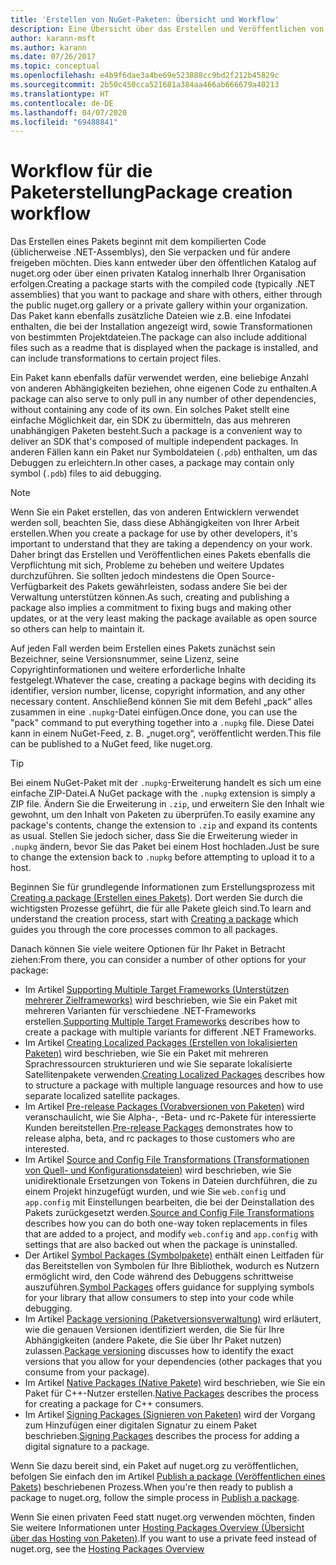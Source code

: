 ```yaml
---
title: 'Erstellen von NuGet-Paketen: Übersicht und Workflow'
description: Eine Übersicht über das Erstellen und Veröffentlichen von NuGet-Paketen, die Links zu anderen spezifischen Teilen des Prozesses enthält.
author: karann-msft
ms.author: karann
ms.date: 07/26/2017
ms.topic: conceptual
ms.openlocfilehash: e4b9f6dae3a4be69e523888cc9bd2f212b45829c
ms.sourcegitcommit: 2b50c450cca521681a384aa466ab666679a40213
ms.translationtype: HT
ms.contentlocale: de-DE
ms.lasthandoff: 04/07/2020
ms.locfileid: "69488841"
---
```

# <a name="package-creation-workflow"></a><span data-ttu-id="b32db-103">Workflow für die Paketerstellung</span><span class="sxs-lookup"><span data-stu-id="b32db-103">Package creation workflow</span></span>

<span data-ttu-id="b32db-104">Das Erstellen eines Pakets beginnt mit dem kompilierten Code (üblicherweise .NET-Assemblys), den Sie verpacken und für andere freigeben möchten. Dies kann entweder über den öffentlichen Katalog auf nuget.org oder über einen privaten Katalog innerhalb Ihrer Organisation erfolgen.</span><span class="sxs-lookup"><span data-stu-id="b32db-104">Creating a package starts with the compiled code (typically .NET assemblies) that you want to package and share with others, either through the public nuget.org gallery or a private gallery within your organization.</span></span> <span data-ttu-id="b32db-105">Das Paket kann ebenfalls zusätzliche Dateien wie z.B. eine Infodatei enthalten, die bei der Installation angezeigt wird, sowie Transformationen von bestimmten Projektdateien.</span><span class="sxs-lookup"><span data-stu-id="b32db-105">The package can also include additional files such as a readme that is displayed when the package is installed, and can include transformations to certain project files.</span></span>

<span data-ttu-id="b32db-106">Ein Paket kann ebenfalls dafür verwendet werden, eine beliebige Anzahl von anderen Abhängigkeiten beziehen, ohne eigenen Code zu enthalten.</span><span class="sxs-lookup"><span data-stu-id="b32db-106">A package can also serve to only pull in any number of other dependencies, without containing any code of its own.</span></span> <span data-ttu-id="b32db-107">Ein solches Paket stellt eine einfache Möglichkeit dar, ein SDK zu übermitteln, das aus mehreren unabhängigen Paketen besteht.</span><span class="sxs-lookup"><span data-stu-id="b32db-107">Such a package is a convenient way to deliver an SDK that's composed of multiple independent packages.</span></span> <span data-ttu-id="b32db-108">In anderen Fällen kann ein Paket nur Symboldateien (`.pdb`) enthalten, um das Debuggen zu erleichtern.</span><span class="sxs-lookup"><span data-stu-id="b32db-108">In other cases, a package may contain only symbol (`.pdb`) files to aid debugging.</span></span>

> [!Note]
> <span data-ttu-id="b32db-109">Wenn Sie ein Paket erstellen, das von anderen Entwicklern verwendet werden soll, beachten Sie, dass diese Abhängigkeiten von Ihrer Arbeit erstellen.</span><span class="sxs-lookup"><span data-stu-id="b32db-109">When you create a package for use by other developers, it's important to understand that they are taking a dependency on your work.</span></span> <span data-ttu-id="b32db-110">Daher bringt das Erstellen und Veröffentlichen eines Pakets ebenfalls die Verpflichtung mit sich, Probleme zu beheben und weitere Updates durchzuführen. Sie sollten jedoch mindestens die Open Source-Verfügbarkeit des Pakets gewährleisten, sodass andere Sie bei der Verwaltung unterstützen können.</span><span class="sxs-lookup"><span data-stu-id="b32db-110">As such, creating and publishing a package also implies a commitment to fixing bugs and making other updates, or at the very least making the package available as open source so others can help to maintain it.</span></span>

<span data-ttu-id="b32db-111">Auf jeden Fall werden beim Erstellen eines Pakets zunächst sein Bezeichner, seine Versionsnummer, seine Lizenz, seine Copyrightinformationen und weitere erforderliche Inhalte festgelegt.</span><span class="sxs-lookup"><span data-stu-id="b32db-111">Whatever the case, creating a package begins with deciding its identifier, version number, license, copyright information, and any other necessary content.</span></span> <span data-ttu-id="b32db-112">Anschließend können Sie mit dem Befehl „pack“ alles zusammen in eine `.nupkg`-Datei einfügen.</span><span class="sxs-lookup"><span data-stu-id="b32db-112">Once done, you can use the "pack" command to put everything together into a `.nupkg` file.</span></span> <span data-ttu-id="b32db-113">Diese Datei kann in einem NuGet-Feed, z. B. „nuget.org“, veröffentlicht werden.</span><span class="sxs-lookup"><span data-stu-id="b32db-113">This file can be published to a NuGet feed, like nuget.org.</span></span>

> [!Tip]
> <span data-ttu-id="b32db-114">Bei einem NuGet-Paket mit der `.nupkg`-Erweiterung handelt es sich um eine einfache ZIP-Datei.</span><span class="sxs-lookup"><span data-stu-id="b32db-114">A NuGet package with the `.nupkg` extension is simply a ZIP file.</span></span> <span data-ttu-id="b32db-115">Ändern Sie die Erweiterung in `.zip`, und erweitern Sie den Inhalt wie gewohnt, um den Inhalt von Paketen zu überprüfen.</span><span class="sxs-lookup"><span data-stu-id="b32db-115">To easily examine any package's contents, change the extension to `.zip` and expand its contents as usual.</span></span> <span data-ttu-id="b32db-116">Stellen Sie jedoch sicher, dass Sie die Erweiterung wieder in `.nupkg` ändern, bevor Sie das Paket bei einem Host hochladen.</span><span class="sxs-lookup"><span data-stu-id="b32db-116">Just be sure to change the extension back to `.nupkg` before attempting to upload it to a host.</span></span>

<span data-ttu-id="b32db-117">Beginnen Sie für grundlegende Informationen zum Erstellungsprozess mit [Creating a package (Erstellen eines Pakets)](../create-packages/creating-a-package.md). Dort werden Sie durch die wichtigsten Prozesse geführt, die für alle Pakete gleich sind.</span><span class="sxs-lookup"><span data-stu-id="b32db-117">To learn and understand the creation process, start with [Creating a package](../create-packages/creating-a-package.md) which guides you through the core processes common to all packages.</span></span>

<span data-ttu-id="b32db-118">Danach können Sie viele weitere Optionen für Ihr Paket in Betracht ziehen:</span><span class="sxs-lookup"><span data-stu-id="b32db-118">From there, you can consider a number of other options for your package:</span></span>

- <span data-ttu-id="b32db-119">Im Artikel [Supporting Multiple Target Frameworks (Unterstützen mehrerer Zielframeworks)](../create-packages/supporting-multiple-target-frameworks.md) wird beschrieben, wie Sie ein Paket mit mehreren Varianten für verschiedene .NET-Frameworks erstellen.</span><span class="sxs-lookup"><span data-stu-id="b32db-119">[Supporting Multiple Target Frameworks](../create-packages/supporting-multiple-target-frameworks.md) describes how to create a package with multiple variants for different .NET Frameworks.</span></span>
- <span data-ttu-id="b32db-120">Im Artikel [Creating Localized Packages (Erstellen von lokalisierten Paketen)](../create-packages/creating-localized-packages.md) wird beschrieben, wie Sie ein Paket mit mehreren Sprachressourcen strukturieren und wie Sie separate lokalisierte Satellitenpakete verwenden.</span><span class="sxs-lookup"><span data-stu-id="b32db-120">[Creating Localized Packages](../create-packages/creating-localized-packages.md) describes how to structure a package with multiple language resources and how to use separate localized satellite packages.</span></span>
- <span data-ttu-id="b32db-121">Im Artikel [Pre-release Packages (Vorabversionen von Paketen)](../create-packages/prerelease-packages.md) wird veranschaulicht, wie Sie Alpha-, -Beta- und rc-Pakete für interessierte Kunden bereitstellen.</span><span class="sxs-lookup"><span data-stu-id="b32db-121">[Pre-release Packages](../create-packages/prerelease-packages.md) demonstrates how to release alpha, beta, and rc packages to those customers who are interested.</span></span>
- <span data-ttu-id="b32db-122">Im Artikel [Source and Config File Transformations (Transformationen von Quell- und Konfigurationsdateien)](../create-packages/source-and-config-file-transformations.md) wird beschrieben, wie Sie unidirektionale Ersetzungen von Tokens in Dateien durchführen, die zu einem Projekt hinzugefügt wurden, und wie Sie `web.config` und `app.config` mit Einstellungen bearbeiten, die bei der Deinstallation des Pakets zurückgesetzt werden.</span><span class="sxs-lookup"><span data-stu-id="b32db-122">[Source and Config File Transformations](../create-packages/source-and-config-file-transformations.md) describes how you can do both one-way token replacements in files that are added to a project, and modify `web.config` and `app.config` with settings that are also backed out when the package is uninstalled.</span></span>
- <span data-ttu-id="b32db-123">Der Artikel [Symbol Packages (Symbolpakete)](../create-packages/symbol-packages-snupkg.md) enthält einen Leitfaden für das Bereitstellen von Symbolen für Ihre Bibliothek, wodurch es Nutzern ermöglicht wird, den Code während des Debuggens schrittweise auszuführen.</span><span class="sxs-lookup"><span data-stu-id="b32db-123">[Symbol Packages](../create-packages/symbol-packages-snupkg.md) offers guidance for supplying symbols for your library that allow consumers to step into your code while debugging.</span></span>
- <span data-ttu-id="b32db-124">Im Artikel [Package versioning (Paketversionsverwaltung)](../concepts/package-versioning.md) wird erläutert, wie die genauen Versionen identifiziert werden, die Sie für Ihre Abhängigkeiten (andere Pakete, die Sie über Ihr Paket nutzen) zulassen.</span><span class="sxs-lookup"><span data-stu-id="b32db-124">[Package versioning](../concepts/package-versioning.md) discusses how to identify the exact versions that you allow for your dependencies (other packages that you consume from your package).</span></span>
- <span data-ttu-id="b32db-125">Im Artikel [Native Packages (Native Pakete)](../guides/native-packages.md) wird beschrieben, wie Sie ein Paket für C++-Nutzer erstellen.</span><span class="sxs-lookup"><span data-stu-id="b32db-125">[Native Packages](../guides/native-packages.md) describes the process for creating a package for C++ consumers.</span></span>
- <span data-ttu-id="b32db-126">Im Artikel [Signing Packages (Signieren von Paketen)](../create-packages/sign-a-package.md) wird der Vorgang zum Hinzufügen einer digitalen Signatur zu einem Paket beschrieben.</span><span class="sxs-lookup"><span data-stu-id="b32db-126">[Signing Packages](../create-packages/sign-a-package.md) describes the process for adding a digital signature to a package.</span></span>

<span data-ttu-id="b32db-127">Wenn Sie dazu bereit sind, ein Paket auf nuget.org zu veröffentlichen, befolgen Sie einfach den im Artikel [Publish a package (Veröffentlichen eines Pakets)](../nuget-org/publish-a-package.md) beschriebenen Prozess.</span><span class="sxs-lookup"><span data-stu-id="b32db-127">When you're then ready to publish a package to nuget.org, follow the simple process in [Publish a package](../nuget-org/publish-a-package.md).</span></span>

<span data-ttu-id="b32db-128">Wenn Sie einen privaten Feed statt nuget.org verwenden möchten, finden Sie weitere Informationen unter [Hosting Packages Overview (Übersicht über das Hosting von Paketen)](../hosting-packages/overview.md).</span><span class="sxs-lookup"><span data-stu-id="b32db-128">If you want to use a private feed instead of nuget.org, see the [Hosting Packages Overview](../hosting-packages/overview.md)</span></span>
